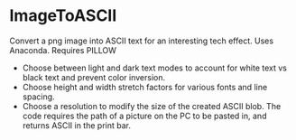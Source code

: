 # ImageToASCII
Convert a png image into ASCII text for an interesting tech effect. 
Uses Anaconda. Requires PILLOW
- Choose between light and dark text modes to account for white text vs black text and prevent color inversion.
- Choose height and width stretch factors for various fonts and line spacing.
- Choose a resolution to modify the size of the created ASCII blob.
The code requires the path of a picture on the PC to be pasted in, and returns ASCII in the print bar.
